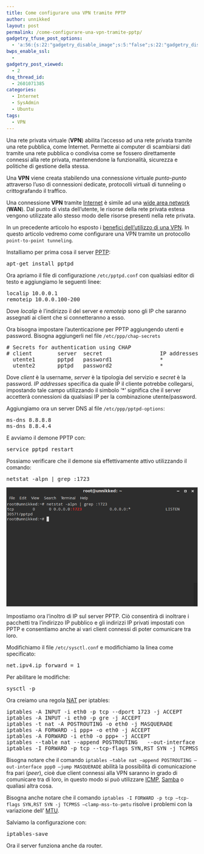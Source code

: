 ```yaml
---
title: Come configurare una VPN tramite PPTP
author: unnikked
layout: post
permalink: /come-configurare-una-vpn-tramite-pptp/
gadgetry_tfuse_post_options:
  - 'a:56:{s:22:"gadgetry_disable_image";s:5:"false";s:22:"gadgetry_disable_video";s:5:"false";s:26:"gadgetry_disable_post_meta";s:5:"false";s:23:"gadgetry_disable_author";s:5:"false";s:31:"gadgetry_disable_published_date";s:5:"false";s:24:"gadgetry_disable_coments";s:5:"false";s:28:"gadgetry_disable_author_info";s:5:"false";s:19:"gadgetry_page_title";s:13:"default_title";s:21:"gadgetry_custom_title";s:0:"";s:21:"gadgetry_single_image";s:0:"";s:30:"gadgetry_single_img_dimensions";a:2:{i:0;s:3:"586";i:1;s:3:"319";}s:28:"gadgetry_single_img_position";s:9:"alignleft";s:24:"gadgetry_thumbnail_image";s:0:"";s:27:"gadgetry_thumbnail_position";s:7:"noalign";s:19:"gadgetry_video_link";s:0:"";s:25:"gadgetry_video_dimensions";a:2:{i:0;s:3:"590";i:1;s:3:"191";}s:23:"gadgetry_video_position";s:10:"alignright";s:23:"gadgetry_header_element";s:7:"without";s:22:"gadgetry_select_slider";s:2:"-1";s:17:"gadgetry_page_map";s:0:"";s:25:"gadgetry_content_ads_post";s:4:"true";s:21:"gadgetry_top_ad_space";s:5:"false";s:21:"gadgetry_top_ad_image";s:0:"";s:19:"gadgetry_top_ad_url";s:0:"";s:23:"gadgetry_top_ad_adsense";s:0:"";s:28:"gadgetry_bfcontent_ads_space";s:5:"false";s:23:"gadgetry_bfcontent_type";s:5:"image";s:25:"gadgetry_bfcontent_number";s:3:"one";s:29:"gadgetry_bfcontent_ads_image1";s:0:"";s:27:"gadgetry_bfcontent_ads_url1";s:0:"";s:31:"gadgetry_bfcontent_ads_adsense1";s:0:"";s:29:"gadgetry_bfcontent_ads_image2";s:0:"";s:27:"gadgetry_bfcontent_ads_url2";s:0:"";s:31:"gadgetry_bfcontent_ads_adsense2";s:0:"";s:29:"gadgetry_bfcontent_ads_image3";s:0:"";s:27:"gadgetry_bfcontent_ads_url3";s:0:"";s:31:"gadgetry_bfcontent_ads_adsense3";s:0:"";s:29:"gadgetry_bfcontent_ads_image4";s:0:"";s:27:"gadgetry_bfcontent_ads_url4";s:0:"";s:31:"gadgetry_bfcontent_ads_adsense4";s:0:"";s:29:"gadgetry_bfcontent_ads_image5";s:0:"";s:27:"gadgetry_bfcontent_ads_url5";s:0:"";s:31:"gadgetry_bfcontent_ads_adsense5";s:0:"";s:29:"gadgetry_bfcontent_ads_image6";s:0:"";s:27:"gadgetry_bfcontent_ads_url6";s:0:"";s:31:"gadgetry_bfcontent_ads_adsense6";s:0:"";s:29:"gadgetry_bfcontent_ads_image7";s:0:"";s:27:"gadgetry_bfcontent_ads_url7";s:0:"";s:31:"gadgetry_bfcontent_ads_adsense7";s:0:"";s:19:"gadgetry_hook_space";s:5:"false";s:19:"gadgetry_hook_image";s:0:"";s:17:"gadgetry_hook_url";s:0:"";s:21:"gadgetry_hook_adsense";s:0:"";s:25:"gadgetry_content_subtitle";s:0:"";s:20:"gadgetry_content_top";s:0:"";s:23:"gadgetry_content_bottom";s:0:"";}'
bwps_enable_ssl:
  - 
gadgetry_post_viewed:
  - 2
dsq_thread_id:
  - 2601071385
categories:
  - Internet
  - SysAdmin
  - Ubuntu
tags:
  - VPN
---
```

<div align="center">
  <!-- unnikked - responsive - header --><ins class="adsbygoogle" style="display:block" data-ad-client="ca-pub-3846608868139288" data-ad-slot="2778724254" data-ad-format="auto"></ins>
</div>

  


Una rete privata virtuale (**VPN**) abilita l&#8217;accesso ad una rete privata tramite una rete pubblica, come Internet. Permette ai computer di scambiarsi dati tramite una rete pubblica o condivisa come se fossero direttamente connessi alla rete privata, mantenendone la funzionalità, sicurezza e politiche di gestione della stessa. 

Una **VPN** viene creata stabilendo una connessione virtuale *punto-punto* attraverso l&#8217;uso di connessioni dedicate, protocolli virtuali di tunneling o crittografando il traffico.

Una connessione **VPN** tramite <a href="la-storia-di-internet" title="La storia di Internet" target="_blank">Internet</a> è simile ad una <a href="http://it.wikipedia.org/wiki/Wide_Area_Network" title="Wide Area Network - Da Wikipedia, l'enciclopedia libera." target="_blank">wide area network</a> (**WAN**). Dal punto di vista dell&#8217;utente, le risorse della rete privata estesa vengono utilizzate allo stesso modo delle risorse presenti nella rete privata. 

In un precedente articolo ho esposto i <a href="cosa-e-una-vpn" title="Cosa è una VPN e quali sono i suoi benefici?" target="_blank">benefici dell&#8217;utilizzo di una VPN</a>. In questo articolo vedremo come configurare una VPN tramite un protocollo `point-to-point tunneling`.

Installiamo per prima cosa il server <a href="http://it.wikipedia.org/wiki/PPTP" title="PPTP - Da Wikipedia, l'enciclopedia libera." target="_blank">PPTP</a>:

<pre class="lang:default decode:true">apt-get install pptpd</pre>

Ora apriamo il file di configurazione `/etc/pptpd.conf` con qualsiasi editor di testo e aggiungiamo le seguenti linee:

<pre class="lang:default decode:true">localip 10.0.0.1
remoteip 10.0.0.100-200</pre>

Dove *localip* è l&#8217;indirizzo il del server e *remoteip* sono gli IP che saranno assegnati ai client che si connetteranno a esso.

Ora bisogna impostare l&#8217;autenticazione per PPTP aggiungendo utenti e password. Bisogna aggiungerli nel file `/etc/ppp/chap-secrets`

<pre class="lang:default decode:true"># Secrets for authentication using CHAP
# client        server  secret                  IP addresses
  utente1       pptpd   password1               *
  utente2       pptpd   password2               *</pre>

Dove *client* è la username, *server* è la tipologia del servizio e *secret* è la password. *IP addresses* specifica da quale IP il cliente potrebbe collegarsi, impostando tale campo utilizzando il simbolo &#8216;*&#8217; significa che il server accetterà connessioni da qualsiasi IP per la combinazione utente/password.

Aggiungiamo ora un server DNS al file `/etc/ppp/pptpd-options`:

<pre class="lang:default decode:true">ms-dns 8.8.8.8
ms-dns 8.8.4.4</pre>

E avviamo il demone PPTP con:

<pre class="lang:default decode:true">service pptpd restart</pre>

Possiamo verificare che il demone sia effettivamente attivo utilizzando il comando:

<pre class="lang:default decode:true">netstat -alpn | grep :1723</pre>

<p align="center">
  <img alt="Risultato comando" src="/wp-content/uploads/2013/12/Screenshot-from-2013-12-31-175023.png" />
</p>

Impostiamo ora l&#8217;inoltro di IP sul server PPTP. Ciò consentirà di inoltrare i pacchetti tra l&#8217;indirizzo IP pubblico e gli indirizzi IP privati impostati con PPTP e consentiamo anche ai vari client connessi di poter comunicare tra loro.

Modifichiamo il file `/etc/sysctl.conf` e modifichiamo la linea come specificato:

<pre class="lang:default decode:true">net.ipv4.ip_forward = 1</pre>

Per abilitare le modifiche:

<pre class="lang:default decode:true">sysctl -p</pre>

Ora creiamo una regola <a href="http://it.wikipedia.org/wiki/Network_address_translation" title="Network address translation - Da Wikipedia, l'enciclopedia libera." target="_blank">NAT</a> per iptables:

<pre class="lang:default decode:true">iptables -A INPUT -i eth0 -p tcp --dport 1723 -j ACCEPT
iptables -A INPUT -i eth0 -p gre -j ACCEPT
iptables -t nat -A POSTROUTING -o eth0 -j MASQUERADE
iptables -A FORWARD -i ppp+ -o eth0 -j ACCEPT
iptables -A FORWARD -i eth0 -o ppp+ -j ACCEPT
iptables --table nat --append POSTROUTING   --out-interface ppp0 --jump MASQUERADE
iptables -I FORWARD -p tcp --tcp-flags SYN,RST SYN -j TCPMSS --clamp-mss-to-pmtu</pre>

Bisogna notare che il comando `iptables –table nat –append POSTROUTING –out-interface ppp0 –jump MASQUERADE` abilità la possibilità di comunicazione fra pari (*peer*), cioè due client connessi alla VPN saranno in grado di comunicare tra di loro, in questo modo si può utilizzare <a href="http://it.wikipedia.org/wiki/Internet_Control_Message_Protocol" title="Internet Control Message Protocol - Da Wikipedia, l'enciclopedia libera." target="_blank">ICMP</a>, <a href="http://it.wikipedia.org/wiki/Samba_(software)" title="Samba (software) - Da Wikipedia, l'enciclopedia libera." target="_blank">Samba</a> o qualiasi altra cosa. 

Bisogna anche notare che il comando `iptables -I FORWARD -p tcp –tcp-flags SYN,RST SYN -j TCPMSS –clamp-mss-to-pmtu` risolve i problemi con la variazione dell&#8217; <a href="http://it.wikipedia.org/wiki/Maximum_Transmission_Unit" title="Maximum Transmission Unit - Da Wikipedia, l'enciclopedia libera." target="_blank">MTU</a>. 

Salviamo la configurazione con:

<pre class="lang:default decode:true">iptables-save</pre>

Ora il server funziona anche da router.

  


<div align="center">
  <!-- unnikked - responsive - footer --><ins class="adsbygoogle" style="display:block" data-ad-client="ca-pub-3846608868139288" data-ad-slot="4255457452" data-ad-format="auto"></ins>
</div>